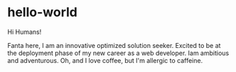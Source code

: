 # hello-world

Hi Humans!

Fanta here, I am an innovative optimized solution seeker. Excited to be at the deployment phase of my new career as a web developer.
Iam ambitious and adventurous. Oh, and I love coffee, but I'm allergic to caffeine.
